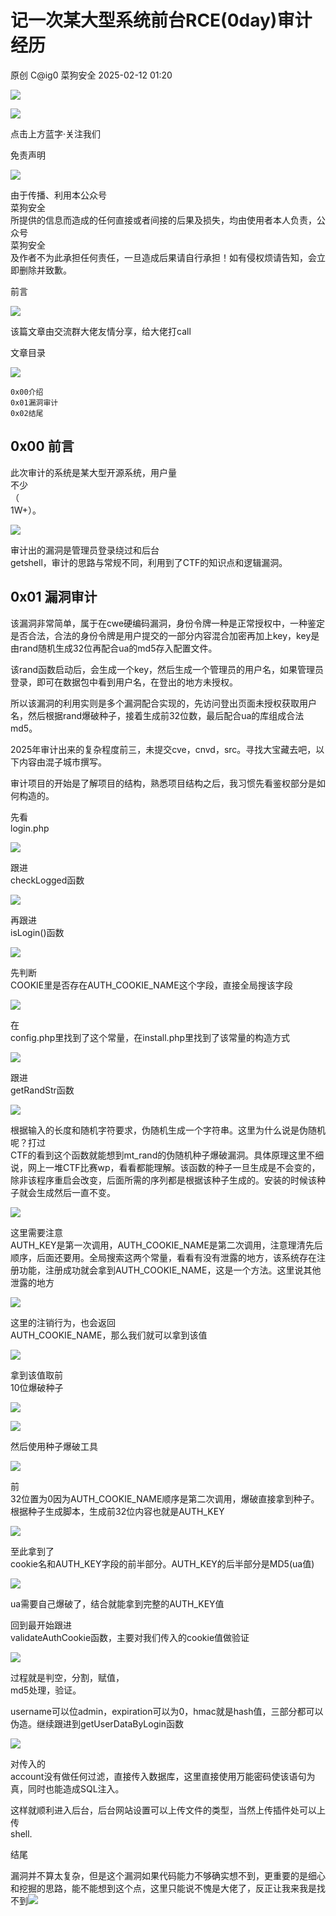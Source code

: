 #  记一次某大型系统前台RCE(0day)审计经历   
原创 C@ig0  菜狗安全   2025-02-12 01:20  
  
![](https://mmbiz.qpic.cn/mmbiz_png/QtaE6uFmibPlzg5sZKIlTPHGFlkF53seUMNUsR3TKcn9VGDeJTwzichS2dI31pVDLibP6XhejxiakNbBahbqtchM5A/640?wx_fmt=png&from=appmsg "")  
  
![](https://mmbiz.qpic.cn/mmbiz_gif/QtaE6uFmibPlzg5sZKIlTPHGFlkF53seUgwlRhqQibojuE58lklgLm1hpT7yT88speo9QwTL6dlaFNdP9TvsdL9Q/640?wx_fmt=gif&from=appmsg "")  
  
点击上方蓝字·关注我们  
  
  
免责声明  
  
  
![](https://mmbiz.qpic.cn/mmbiz_gif/QtaE6uFmibPlzg5sZKIlTPHGFlkF53seUZHdTe6rSPrTwIbY4nGDic3ick7JK8o2LnQqAYibZia3uZmzNvdMZiciaZMPw/640?wx_fmt=gif&from=appmsg "")  
  
  
由于传播、利用本公众号  
菜狗安全  
所提供的信息而造成的任何直接或者间接的后果及损失，均由使用者本人负责，公众号  
菜狗安全  
及作者不为此承担任何责任，一旦造成后果请自行承担！如有侵权烦请告知，会立即删除并致歉。  
  
前言  
  
![](https://mmbiz.qpic.cn/mmbiz_gif/QtaE6uFmibPlzg5sZKIlTPHGFlkF53seUZHdTe6rSPrTwIbY4nGDic3ick7JK8o2LnQqAYibZia3uZmzNvdMZiciaZMPw/640?wx_fmt=gif&from=appmsg "")  
  
  
该篇文章由交流群大佬友情分享，给大佬打call  
  
  
文章目录  
  
![](https://mmbiz.qpic.cn/mmbiz_gif/QtaE6uFmibPlzg5sZKIlTPHGFlkF53seUZHdTe6rSPrTwIbY4nGDic3ick7JK8o2LnQqAYibZia3uZmzNvdMZiciaZMPw/640?wx_fmt=gif&from=appmsg "")  
  
```
0x00介绍
0x01漏洞审计
0x02结尾
```  
## 0x00 前言  
  
此次审计的系统是某大型开源系统，用户量  
不少  
（  
1W+）。  
  
![](https://mmbiz.qpic.cn/mmbiz_png/QtaE6uFmibPn5yDCMOZOzdM7U0ZsCbXIpI8F5b1NhxgCXvovwbaeBPAFO5h2LVGfwqLFhLectIiaF6g2blFJAsYw/640?wx_fmt=png&from=appmsg "")  
  
审计出的漏洞是管理员登录绕过和后台  
getshell，审计的思路与常规不同，利用到了CTF的知识点和逻辑漏洞。  
## 0x01 漏洞审计  
  
该漏洞非常简单，属于在cwe硬编码漏洞，身份令牌一种是正常授权中，一种鉴定是否合法，合法的身份令牌是用户提交的一部分内容混合加密再加上key，key是由rand随机生成32位再配合ua的md5存入配置文件。  
  
该rand函数启动后，会生成一个key，然后生成一个管理员的用户名，如果管理员登录，即可在数据包中看到用户名，在登出的地方未授权。  
  
所以该漏洞的利用实则是多个漏洞配合实现的，先访问登出页面未授权获取用户名，然后根据rand爆破种子，接着生成前32位数，最后配合ua的库组成合法md5。  
  
2025年审计出来的复杂程度前三，未提交cve，cnvd，src。寻找大宝藏去吧，以下内容由混子城市撰写。  
  
审计项目的开始是了解项目的结构，熟悉项目结构之后，我习惯先看鉴权部分是如何构造的。  
  
先看  
login.php  
  
![](https://mmbiz.qpic.cn/mmbiz_png/QtaE6uFmibPn5yDCMOZOzdM7U0ZsCbXIp3x0aCUiccDrAjRnicSe2BOoe0gTO2uo0ZEo9PODibqFicFled1hFVA523Q/640?wx_fmt=png&from=appmsg "")  
  
跟进  
checkLogged函数  
  
![](https://mmbiz.qpic.cn/mmbiz_png/QtaE6uFmibPn5yDCMOZOzdM7U0ZsCbXIpdyq9mQTu55fOQRg3NcIWLqh8cjMHGYZBdMwstCXkYumdjNAqoEExibQ/640?wx_fmt=png&from=appmsg "")  
  
再跟进  
isLogin()函数  
  
![](https://mmbiz.qpic.cn/mmbiz_png/QtaE6uFmibPn5yDCMOZOzdM7U0ZsCbXIp5xkST7OKiajYnY0iazAN4GiauDObANk2eYjJwiaWCp5nLgPZuho08bxDGA/640?wx_fmt=png&from=appmsg "")  
  
先判断  
COOKIE里是否存在AUTH_COOKIE_NAME这个字段，直接全局搜该字段  
  
![](https://mmbiz.qpic.cn/mmbiz_png/QtaE6uFmibPn5yDCMOZOzdM7U0ZsCbXIpWicm4L9nAhecNX5W0tF8bBteKCPibdibCeDBNzSque9KSCobTXw9mCiatw/640?wx_fmt=png&from=appmsg "")  
  
在  
config.php里找到了这个常量，在install.php里找到了该常量的构造方式  
  
![](https://mmbiz.qpic.cn/mmbiz_png/QtaE6uFmibPn5yDCMOZOzdM7U0ZsCbXIprAPXfAoR5b6HfKMFMtTGfWd7GeCsyibyTp9gQn1cJ2HNCnwA97TIWYw/640?wx_fmt=png&from=appmsg "")  
  
跟进  
getRandStr函数  
  
![](https://mmbiz.qpic.cn/mmbiz_png/QtaE6uFmibPn5yDCMOZOzdM7U0ZsCbXIpBeIO5l77E6DyAoX9uE2n3rVpTyKFX7BDxUJqdzQk51sknVR9N4icsYg/640?wx_fmt=png&from=appmsg "")  
  
根据输入的长度和随机字符要求，伪随机生成一个字符串。这里为什么说是伪随机呢？打过  
CTF的看到这个函数就能想到mt_rand的伪随机种子爆破漏洞。具体原理这里不细说，网上一堆CTF比赛wp，看看都能理解。该函数的种子一旦生成是不会变的，除非该程序重启会改变，后面所需的序列都是根据该种子生成的。安装的时候该种子就会生成然后一直不变。  
  
![](https://mmbiz.qpic.cn/mmbiz_png/QtaE6uFmibPn5yDCMOZOzdM7U0ZsCbXIp10Wjmb6Lc5t3gbrcyrrtTpAHam3H83dhFOjsBpbeTznaI2PQPatd6w/640?wx_fmt=png&from=appmsg "")  
  
这里需要注意  
AUTH_KEY是第一次调用，AUTH_COOKIE_NAME是第二次调用，注意理清先后顺序，后面还要用。全局搜索这两个常量，看看有没有泄露的地方，该系统存在注册功能，注册成功就会拿到AUTH_COOKIE_NAME，这是一个方法。这里说其他泄露的地方  
  
![](https://mmbiz.qpic.cn/mmbiz_png/QtaE6uFmibPn5yDCMOZOzdM7U0ZsCbXIpoEYEk36OicEChTNkria5V2ib7EsAYxr5WhibXiaBzgUDLULQ26Tzkb2E4Mw/640?wx_fmt=png&from=appmsg "")  
  
这里的注销行为，也会返回  
AUTH_COOKIE_NAME，那么我们就可以拿到该值  
  
![](https://mmbiz.qpic.cn/mmbiz_png/QtaE6uFmibPn5yDCMOZOzdM7U0ZsCbXIpbteQus0AsOf1Gp7Aqicf9SjmCKeqdMOqKNia6w0pbXibybq8kOuibia57Wg/640?wx_fmt=png&from=appmsg "")  
  
拿到该值取前  
10位爆破种子  
  
![](https://mmbiz.qpic.cn/mmbiz_png/QtaE6uFmibPn5yDCMOZOzdM7U0ZsCbXIpUkDWLLFPLKIzCPa0Z2xFaeHDMGuj8yMuxaPyiaAvZX1qYTMaibKkTpkQ/640?wx_fmt=png&from=appmsg "")  
  
![](https://mmbiz.qpic.cn/mmbiz_png/QtaE6uFmibPn5yDCMOZOzdM7U0ZsCbXIp9JlibmgeicEq1avSS65R1rhlwMaudQyynw3IeicGSOk3lDJib7icR6gHswg/640?wx_fmt=png&from=appmsg "")  
  
然后使用种子爆破工具  
  
![](https://mmbiz.qpic.cn/mmbiz_png/QtaE6uFmibPn5yDCMOZOzdM7U0ZsCbXIp2ZsVzXbT0pxw1B6JhSoFxCDb7jsichRobQ16j8szSK7ia9u6QSIQn8IA/640?wx_fmt=png&from=appmsg "")  
  
前  
32位置为0因为AUTH_COOKIE_NAME顺序是第二次调用，爆破直接拿到种子。根据种子生成脚本，生成前32位内容也就是AUTH_KEY  
  
![](https://mmbiz.qpic.cn/mmbiz_png/QtaE6uFmibPn5yDCMOZOzdM7U0ZsCbXIpN20EztxqibKSqs0cwYwianOZqm8Vwwm3VBkia0YSb9wY4qQLmut1kATZA/640?wx_fmt=png&from=appmsg "")  
  
至此拿到了  
cookie名和AUTH_KEY字段的前半部分。AUTH_KEY的后半部分是MD5(ua值)  
  
![](https://mmbiz.qpic.cn/mmbiz_png/QtaE6uFmibPn5yDCMOZOzdM7U0ZsCbXIp10Wjmb6Lc5t3gbrcyrrtTpAHam3H83dhFOjsBpbeTznaI2PQPatd6w/640?wx_fmt=png&from=appmsg "")  
  
ua需要自己爆破了，结合就能拿到完整的AUTH_KEY值  
  
回到最开始跟进  
validateAuthCookie函数，主要对我们传入的cookie值做验证  
  
![](https://mmbiz.qpic.cn/mmbiz_png/QtaE6uFmibPn5yDCMOZOzdM7U0ZsCbXIpeDdyBhcqoljadwJcTEGPak63huiaxLp8eLpClTHKN2Q9EzUUJibKJskQ/640?wx_fmt=png&from=appmsg "")  
  
过程就是判空，分割，赋值，  
md5处理，验证。  
  
username可以位admin，expiration可以为0，hmac就是hash值，三部分都可以伪造。继续跟进到getUserDataByLogin函数  
  
![](https://mmbiz.qpic.cn/mmbiz_png/QtaE6uFmibPn5yDCMOZOzdM7U0ZsCbXIpkX2nQNADPkfccmGXN8ym4I1FaCwibutgFQ8icJibwTXTZA3TpbfQbe3iag/640?wx_fmt=png&from=appmsg "")  
  
对传入的  
account没有做任何过滤，直接传入数据库，这里直接使用万能密码使该语句为真，同时也能造成SQL注入。  
  
这样就顺利进入后台，后台网站设置可以上传文件的类型，当然上传插件处可以上传  
shell.  
  
结尾  
  
漏洞并不算太复杂，但是这个漏洞如果代码能力不够确实想不到，更重要的是细心和挖掘的思路，能不能想到这个点，这里只能说不愧是大佬了，反正让我来我是找不到![](https://res.wx.qq.com/t/wx_fed/we-emoji/res/assets/newemoji/Yellowdog.png "")  
  
  
  
